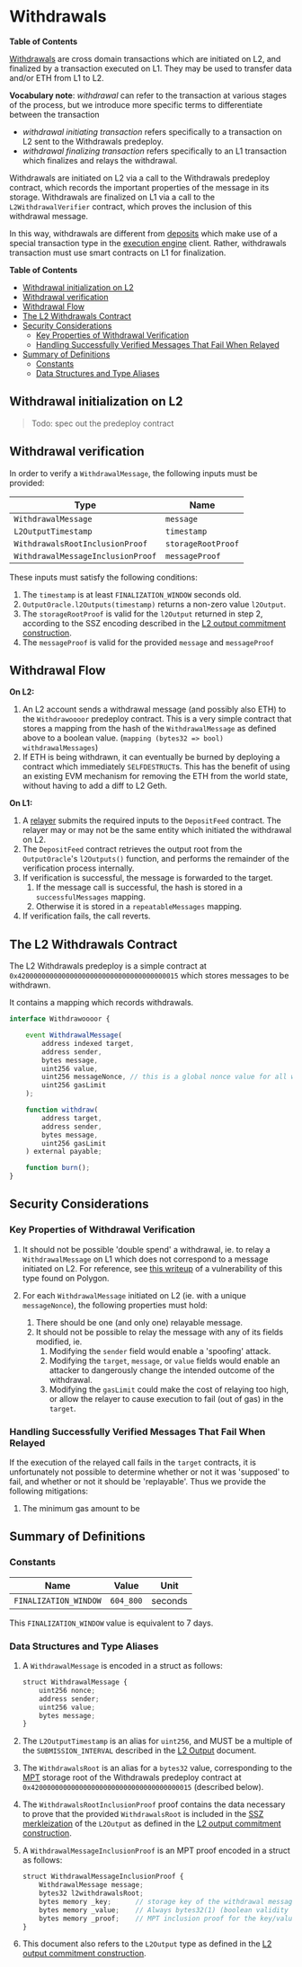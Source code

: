 # Withdrawals

<!-- All glossary references in this file. -->
[g-deposits]: glossary.md#deposits
[g-deposited]: glossary.md#deposited-transaction
[deposit-tx-type]: glossary.md#deposited-transaction-type

[g-withdrawal]: glossary.md#withdrawal
[g-mpt]: glossary.md#merkle-patricia-trie
[g-relayer]: glossary.md#withdrawals
[g-execution-engine]: glossary.md#execution-engine
**Table of Contents**

[Withdrawals][g-withdrawal] are cross domain transactions which are initiated on L2, and finalized by a transaction
executed on L1. They may be used to transfer data and/or ETH from L1 to L2.

**Vocabulary note**: *withdrawal* can refer to the transaction at various stages of the process, but we introduce
more specific terms to differentiate between the transaction

- *withdrawal initiating transaction* refers specifically to a transaction on L2 sent to the Withdrawals predeploy.
- *withdrawal finalizing transaction* refers specifically to an L1 transaction which finalizes and relays the withdrawal.

Withdrawals are initiated on L2 via a call to the Withdrawals predeploy contract, which records the important properties
of the message in its storage. Withdrawals are finalized on L1 via a call to the `L2WithdrawalVerifier` contract, which
proves the inclusion of this withdrawal message.

In this way, withdrawals are different from [deposits][g-deposits] which make use of a special transaction type in the
[execution engine][g-execution-engine] client. Rather, withdrawals transaction must use smart contracts on L1 for
finalization.

<!-- START doctoc generated TOC please keep comment here to allow auto update -->
<!-- DON'T EDIT THIS SECTION, INSTEAD RE-RUN doctoc TO UPDATE -->
**Table of Contents**

- [Withdrawal initialization on L2](#withdrawal-initialization-on-l2)
- [Withdrawal verification](#withdrawal-verification)
- [Withdrawal Flow](#withdrawal-flow)
- [The L2 Withdrawals Contract](#the-l2-withdrawals-contract)
- [Security Considerations](#security-considerations)
  - [Key Properties of Withdrawal Verification](#key-properties-of-withdrawal-verification)
  - [Handling Successfully Verified Messages That Fail When Relayed](#handling-successfully-verified-messages-that-fail-when-relayed)
- [Summary of Definitions](#summary-of-definitions)
  - [Constants](#constants)
  - [Data Structures and Type Aliases](#data-structures-and-type-aliases)

<!-- END doctoc generated TOC please keep comment here to allow auto update -->

## Withdrawal initialization on L2

> Todo: spec out the predeploy contract

## Withdrawal verification

In order to verify a `WithdrawalMessage`, the following inputs must be provided:

| Type                              | Name               |
| --------------------------------- | ------------------ |
| `WithdrawalMessage`               | `message`          |
| `L2OutputTimestamp`               | `timestamp`        |
| `WithdrawalsRootInclusionProof`   | `storageRootProof` |
| `WithdrawalMessageInclusionProof` | `messageProof`     |

These inputs must satisfy the following conditions:

1. The `timestamp` is at least `FINALIZATION_WINDOW` seconds old.
1. `OutputOracle.l2Outputs(timestamp)` returns a non-zero value `l2Output`.
1. The `storageRootProof` is valid for the `l2Output` returned in step 2, according to the SSZ encoding described in the
   [L2 output commitment construction](./proposals.md#l2-output-commitment-construction).
1. The `messageProof` is valid for the provided `message` and `messageProof`

## Withdrawal Flow

**On L2:**

1. An L2 account sends a withdrawal message (and possibly also ETH) to the `Withdrawoooor` predeploy contract.
   This is a very simple contract that stores a mapping from the hash of the `WithdrawalMessage` as defined above to a
   boolean value. (`mapping (bytes32 => bool) withdrawalMessages`)
2. If ETH is being withdrawn, it can eventually be burned by deploying a contract which immediately `SELFDESTRUCT`s.
   This has the benefit of using an existing EVM mechanism for removing the ETH from the world state, without having to
   add a diff to L2 Geth.

**On L1:**

1. A [relayer][g-relayer] submits the required inputs to the `DepositFeed` contract. The relayer may or may not be the same entity which
   initiated the withdrawal on L2.
2. The `DepositFeed` contract retrieves the output root from the `OutputOracle`'s `l2Outputs()` function, and performs
   the remainder of the verification process internally.
3. If verification is successful, the message is forwarded to the target.
    1. If the message call is successful, the hash is stored in a `successfulMessages` mapping.
    2. Otherwise it is stored in a `repeatableMessages` mapping.
4. If verification fails, the call reverts.

## The L2 Withdrawals Contract

The L2 Withdrawals predeploy is a simple contract at `0x4200000000000000000000000000000000000015` which stores messages
to be withdrawn.

It contains a mapping which records withdrawals.

```js
interface Withdrawoooor {

    event WithdrawalMessage(
        address indexed target,
        address sender,
        bytes message,
        uint256 value,
        uint256 messageNonce, // this is a global nonce value for all withdrawal messages
        uint256 gasLimit
    );

    function withdraw(
        address target,
        address sender,
        bytes message,
        uint256 gasLimit
    ) external payable;

    function burn();
}
```

## Security Considerations

### Key Properties of Withdrawal Verification

1. It should not be possible 'double spend' a withdrawal, ie. to relay a `WithdrawalMessage` on L1 which does not correspond to a message
  initiated on L2. For reference, see [this writeup][polygon-dbl-spend] of a vulnerability of this type found on Polygon.

    [polygon-dbl-spend]: https://gerhard-wagner.medium.com/double-spending-bug-in-polygons-plasma-bridge-2e0954ccadf1

1. For each `WithdrawalMessage` initiated on L2 (ie. with a unique `messageNonce`), the following properties must hold:
    1. There should be one (and only one) relayable message.
    1. It should not be possible to relay the message with any of its fields modified, ie.
        1. Modifying the `sender` field would enable a 'spoofing' attack.
        1. Modifying the `target`, `message`, or `value` fields would enable an attacker to dangerously change the intended outcome of the withdrawal.
        1. Modifying the `gasLimit` could make the cost of relaying too high, or allow the relayer to cause execution to fail (out of gas) in the `target`.

### Handling Successfully Verified Messages That Fail When Relayed

If the execution of the relayed call fails in the `target` contracts, it is unfortunately not possible to determine
whether or not it was 'supposed' to fail, and whether or not it should be 'replayable'.
Thus we provide the following mitigations:

1. The minimum gas amount to be

[Insufficient Gas Griefing]:(https://swcregistry.io/docs/SWC-126)

## Summary of Definitions

### Constants

| Name                  | Value     | Unit    |
| --------------------- | --------- | ------- |
| `FINALIZATION_WINDOW` | `604_800` | seconds |

This `FINALIZATION_WINDOW` value is equivalent to 7 days.

### Data Structures and Type Aliases

1. A `WithdrawalMessage` is encoded in a struct as follows:

    ```js
    struct WithdrawalMessage {
        uint256 nonce;
        address sender;
        uint256 value;
        bytes message;
    }
    ```

1. The `L2OutputTimestamp` is an alias for `uint256`, and MUST be a multiple of the `SUBMISSION_INTERVAL` described
  in the [L2 Output](./proposals.md#constants) document.

1. The `WithdrawalsRoot` is an alias for a `bytes32` value, corresponding to the [MPT][g-mpt]
  storage root of the Withdrawals predeploy contract at `0x4200000000000000000000000000000000000015` (described below).

1. The `WithdrawalsRootInclusionProof` proof contains the data necessary to prove that the provided `WithdrawalsRoot` is
  included in the [SSZ merkleization](https://github.com/ethereum/consensus-specs/blob/dev/ssz/simple-serialize.md#merkleization)
  of the `L2Output` as defined in the
  [L2 output commitment construction](./proposals.md#l2-output-commitment-construction).

1. A `WithdrawalMessageInclusionProof` is an MPT proof encoded in a struct as follows:

   ```js
   struct WithdrawalMessageInclusionProof {
       WithdrawalMessage message;
       bytes32 l2withdrawalsRoot;
       bytes memory _key;      // storage key of the withdrawal message commitment
       bytes memory _value;    // Always bytes32(1) (boolean validity status of the message)
       bytes memory _proof;    // MPT inclusion proof for the key/value
   }
   ```

1. This document also refers to the `L2Output` type as defined in the
  [L2 output commitment construction](./proposals.md#l2-output-commitment-construction).

